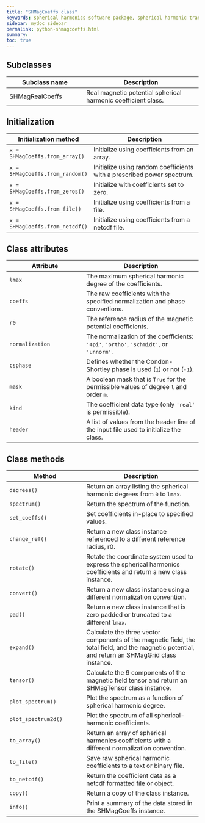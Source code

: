 ```yaml
---
title: "SHMagCoeffs class"
keywords: spherical harmonics software package, spherical harmonic transform, legendre functions, multitaper spectral analysis, fortran, Python, gravity, magnetic field
sidebar: mydoc_sidebar
permalink: python-shmagcoeffs.html
summary:
toc: true
---
```


<style>
table:nth-of-type(n) {
    display:table;
    width:100%;
}
table:nth-of-type(n) th:nth-of-type(2) {
    width:60%;
}
</style>

## Subclasses

| Subclass name | Description |
| ------------- | ----------- |
| SHMagRealCoeffs | Real magnetic potential spherical harmonic coefficient class. |

## Initialization

| Initialization method | Description |
| --------------------- | ----------- |
| `x = SHMagCoeffs.from_array()` | Initialize using coefficients from an array. |
| `x = SHMagCoeffs.from_random()` | Initialize using random coefficients with a prescribed power spectrum. |
| `x = SHMagCoeffs.from_zeros()` | Initialize with coefficients set to zero. |
| `x = SHMagCoeffs.from_file()` | Initialize using coefficients from a file. |
| `x = SHMagCoeffs.from_netcdf()` | Initialize using coefficients from a netcdf file. |

## Class attributes

| Attribute | Description |
| --------- | ----------- |
| `lmax` | The maximum spherical harmonic degree of the coefficients. |
| `coeffs` | The raw coefficients with the specified normalization and phase conventions. |
| `r0` | The reference radius of the magnetic potential coefficients. |
| `normalization` | The normalization of the coefficients: `'4pi'`, `'ortho'`, `'schmidt'`, or `'unnorm'`.|
| `csphase` | Defines whether the Condon-Shortley phase is used (`1`) or not (`-1`). |
| `mask` | A boolean mask that is `True` for the permissible values of degree `l` and order `m`. |
| `kind` | The coefficient data type (only `'real'` is permissible). |
| `header` | A list of values from the header line of the input file used to initialize the class. |

## Class methods

| Method | Description |
| ------ | ----------- |
| `degrees()` | Return an array listing the spherical harmonic degrees from `0` to `lmax`. |
| `spectrum()` | Return the spectrum of the function. |
| `set_coeffs()` | Set coefficients in-place to specified values.|
| `change_ref()` | Return a new class instance referenced to a different reference radius, r0. |
| `rotate()` | Rotate the coordinate system used to express the spherical harmonics coefficients and return a new class instance.|
| `convert()` | Return a new class instance using a different normalization convention. |
| `pad()` | Return a new class instance that is zero padded or truncated to a different `lmax`. |
| `expand()` | Calculate the three vector components of the magnetic field, the total field, and the magnetic potential, and return an SHMagGrid class instance. |
| `tensor()` | Calculate the 9 components of the magnetic field tensor and return an SHMagTensor class instance. |
| `plot_spectrum()` | Plot the spectrum as a function of spherical harmonic degree. |
| `plot_spectrum2d()` | Plot the spectrum of all spherical-harmonic coefficients. |
| `to_array()` | Return an array of spherical harmonics coefficients with a different normalization convention. |
| `to_file()` | Save raw spherical harmonic coefficients to a text or binary file. |
| `to_netcdf()` | Return the coefficient data as a netcdf formatted file or object. |
| `copy()` | Return a copy of the class instance. |
| `info()` | Print a summary of the data stored in the SHMagCoeffs instance.|
